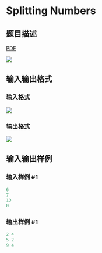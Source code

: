# Splitting Numbers

## 题目描述

[problemUrl]: https://uva.onlinejudge.org/index.php?option=com_onlinejudge&Itemid=8&category=229&page=show_problem&problem=3084

[PDF](https://uva.onlinejudge.org/external/119/p11933.pdf)

![](https://cdn.luogu.com.cn/upload/vjudge_pic/UVA11933/c778e0923123116e5529920a639a7ff360aabef3.png)

## 输入输出格式

### 输入格式

![](https://cdn.luogu.com.cn/upload/vjudge_pic/UVA11933/5bd8fd1cd96f18656570bf1e4fae53faf6f21a72.png)

### 输出格式

![](https://cdn.luogu.com.cn/upload/vjudge_pic/UVA11933/f7988279a93d5697ccf4076bab033845751c9b3e.png)

## 输入输出样例

### 输入样例 #1

```cpp
6
7
13
0
```


### 输出样例 #1

```cpp
2 4
5 2
9 4
```


